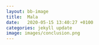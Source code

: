 ```yaml
---
layout: bb-image
title:  Mala
date:   2020-05-15 13:40:27 +0100
categories: jekyll update
image: images/conclusion.png
---
```




